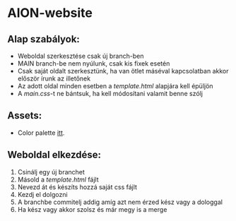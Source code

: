 # AION-website

## Alap szabályok:

- Weboldal szerkesztése csak új branch-ben
- MAIN branch-be nem nyúlunk, csak kis fixek esetén
- Csak saját oldalt szerkesztünk, ha van ötlet máséval kapcsolatban akkor először írunk az illetőnek
- Az adott oldal minden esetben a *template.html* alapjára kell épüljön
- A *main.css*-t ne bántsuk, ha kell módosítani valamit benne szólj

## Assets:

- Color palette [itt](https://coolors.co/292727-26758d-e7e7e7).


## Weboldal elkezdése:
1. Csinálj egy új branchet
2. Másold a *template.html* fájlt
3. Nevezd át és készíts hozzá saját css fájlt
4. Kezdj el dolgozni
5. A branchbe commitelj addig amíg azt nem érzed kész vagy a dologgal
6. Ha kész vagy akkor szolsz és már megy is a merge  

